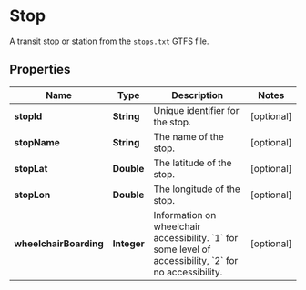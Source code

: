 

# Stop

A transit stop or station from the `stops.txt` GTFS file.

## Properties

| Name | Type | Description | Notes |
|------------ | ------------- | ------------- | -------------|
|**stopId** | **String** | Unique identifier for the stop. |  [optional] |
|**stopName** | **String** | The name of the stop. |  [optional] |
|**stopLat** | **Double** | The latitude of the stop. |  [optional] |
|**stopLon** | **Double** | The longitude of the stop. |  [optional] |
|**wheelchairBoarding** | **Integer** | Information on wheelchair accessibility. &#x60;1&#x60; for some level of accessibility, &#x60;2&#x60; for no accessibility. |  [optional] |



